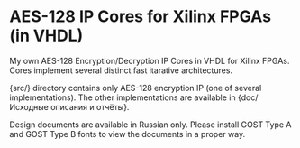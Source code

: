 # AES-128 IP Cores for Xilinx FPGAs (in VHDL)
My own AES-128 Encryption/Decryption IP Cores in VHDL for Xilinx FPGAs. Cores implement several distinct fast itarative architectures.

{src/} directory contains only AES-128 encryption IP (one of several implementations). The other implementations are available in {doc/Исходные описания и отчёты}.

Design documents are available in Russian only. Please install GOST Type A and GOST Type B fonts to view the documents in a proper way.
